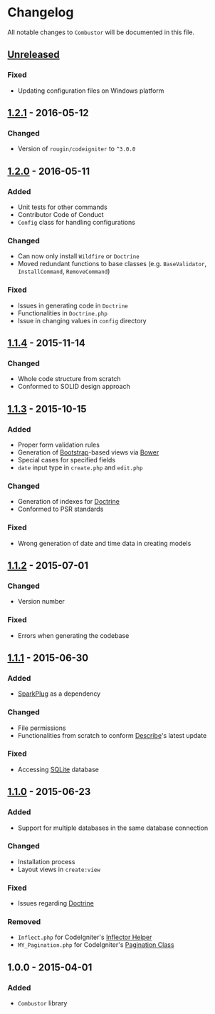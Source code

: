 # Changelog

All notable changes to `Combustor` will be documented in this file.

## [Unreleased](https://github.com/rougin/combustor/compare/v1.2.1...HEAD)

### Fixed
- Updating configuration files on Windows platform

## [1.2.1](https://github.com/rougin/combustor/compare/v1.2.0...v1.2.1) - 2016-05-12

### Changed
- Version of `rougin/codeigniter` to `^3.0.0`

## [1.2.0](https://github.com/rougin/combustor/compare/v1.1.4...v1.2.0) - 2016-05-11

### Added
- Unit tests for other commands
- Contributor Code of Conduct
- `Config` class for handling configurations

### Changed
- Can now only install `Wildfire` or `Doctrine`
- Moved redundant functions to base classes (e.g. `BaseValidator`, `InstallCommand`, `RemoveCommand`)

### Fixed
- Issues in generating code in `Doctrine`
- Functionalities in `Doctrine.php`
- Issue in changing values in `config` directory

## [1.1.4](https://github.com/rougin/combustor/compare/v1.1.3...v1.1.4) - 2015-11-14

### Changed
- Whole code structure from scratch
- Conformed to SOLID design approach

## [1.1.3](https://github.com/rougin/combustor/compare/v1.1.2...v1.1.3) - 2015-10-15

### Added
- Proper form validation rules
- Generation of [Bootstrap](getbootstrap.com)-based views via [Bower](http://bower.io/)
- Special cases for specified fields
- `date` input type in `create.php` and `edit.php`

### Changed
- Generation of indexes for [Doctrine](http://www.doctrine-project.org/projects/orm.html)
- Conformed to PSR standards

### Fixed
- Wrong generation of date and time data in creating models

## [1.1.2](https://github.com/rougin/combustor/compare/v1.1.1...v1.1.2) - 2015-07-01

### Changed
- Version number

### Fixed
- Errors when generating the codebase

## [1.1.1](https://github.com/rougin/combustor/compare/v1.1.0...v1.1.1) - 2015-06-30

### Added
- [SparkPlug](https://github.com/rougin/spark-plug) as a dependency

### Changed
- File permissions
- Functionalities from scratch to conform [Describe](https://github.com/rougin/spark-)'s latest update

### Fixed
- Accessing [SQLite](https://www.sqlite.org/) database

## [1.1.0](https://github.com/rougin/combustor/compare/v1.0.0...v1.1.0) - 2015-06-23

### Added
- Support for multiple databases in the same database connection

### Changed
- Installation process
- Layout views in `create:view`

### Fixed
- Issues regarding [Doctrine](http://www.doctrine-project.org/)

### Removed
- `Inflect.php` for CodeIgniter's [Inflector Helper](http://www.codeigniter.com/userguide3/helpers/inflector_helper.html)
- `MY_Pagination.php` for CodeIgniter's [Pagination Class](http://www.codeigniter.com/userguide3/libraries/pagination.html)

## 1.0.0 - 2015-04-01

### Added
- `Combustor` library
